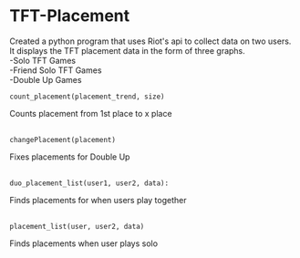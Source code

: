 # TFT-Placement
Created a python program that uses Riot's api to collect data on two users. It displays the TFT placement data in the form of three graphs. <br />
-Solo TFT Games <br />
-Friend Solo TFT Games <br />
-Double Up Games <br />

    count_placement(placement_trend, size)
Counts placement from 1st place to x place <br />
<br />

    changePlacement(placement)
Fixes placements for Double Up  <br />
<br />

    duo_placement_list(user1, user2, data): 
Finds placements for when users play together <br />
<br />

    placement_list(user, user2, data) 
Finds placements when user plays solo <br />
